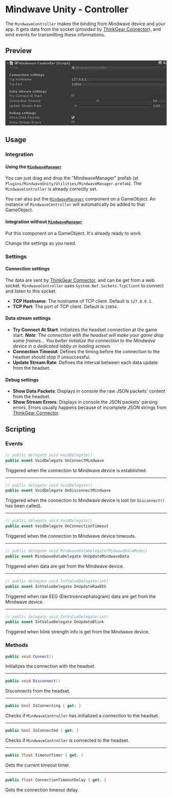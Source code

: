 # Mindwave Unity - Controller

The `MindwaveController` makes the binding from Mindwave device and your app. It gets data from the socket (provided by [ThinkGear Connector](http://developer.neurosky.com/docs/doku.php?id=thinkgear_connector_tgc)), and emit events for transmitting these informations.

## Preview

![MindwaveController preview from Unity's inspector](./DocumentationAssets/MindwaveController_01.png)

## Usage

### Integration

#### Using the [`MindwaveManager`](./MindwaveManager.md)

You can just drag and drop the "MindwaveManager" prefab (at `Plugins/MindwaveUnity/Utilities/MindwaveManager.prefab`). The `MindwaveController` is already correctly set.

You can also put the [`MindwaveManager`](./MindwaveManager.md) component on a GameObject. An instance of `MindwaveController` will automatically be added to that GameObject.

#### Integration without [`MindwaveManager`](./MindwaveManager.md)

Put this component on a GameObject. It's already ready to work.

Change the settings as you need.

### Settings

#### Connection settings

The data are sent by [ThinkGear Connector](http://developer.neurosky.com/docs/doku.php?id=thinkgear_connector_tgc), and can be get from a web socket. `MindwaveController` uses `System.Net.Sockets.TcpClient` to connect and listen to this socket.

* **TCP Hostname**: The hostname of TCP client. Default is `127.0.0.1`.
* **TCP Port**: The port of TCP client. Default is `13854`.

#### Data stream settings

* **Try Connect At Start**: Initializes the headset connection at the game start. ***Note**: The connection with the headset will make your game drop some frames... You better initialize the connection to the Mindwave device in a dedicated lobby or loading screen.*
* **Connection Timeout**: Defines the timing before the connection to the headset should stop if unsuccessful.
* **Update Stream Rate**: Defines the interval between each data update from the headset.

#### Debug settings

* **Show Data Packets**: Displays in console the raw JSON packets' content from the headset.
* **Show Stream Errors**: Displays in console the JSON packets' parsing errors. Errors usually happens because of incomplete JSON strings from [ThinkGear Connector](http://developer.neurosky.com/docs/doku.php?id=thinkgear_connector_tgc).

## Scripting

### Events

```csharp
// public delegate void VoidDelegate()
public event VoidDelegate OnConnectMindwave
```

Triggered when the connection to Mindwave device is established.

---

```csharp
// public delegate void VoidDelegate()
public event VoidDelegate OnDisconnectMindwave
```

Triggered when the connection to Mindwave device is lost (or `Disconnect()` has been called).

---

```csharp
// public delegate void VoidDelegate()
public event VoidDelegate OnConnectionTimeout
```

Triggered when the connection to Mindwave device timeouts.

---

```csharp
// public delegate void MindwaveDataDelegate(MidwaveDataModel)
public event MindwaveDataDelegate OnUpdateMindwaveData
```

Triggered when data are get from the Mindwave device.

---

```csharp
// public delegate void IntValueDelegate(int)
public event IntValueDelegate OnUpdateRawEEG
```

Triggered when raw EEG (Electroencephalogram) data are get from the Mindwave device.

---

```csharp
// public delegate void IntValueDelegate(int)
public event IntValueDelegate OnUpdateBlink
```

Triggered when blink strength info is get from the Mindwave device.

### Methods

```csharp
public void Connect()
```

Initializes the connection with the headset.

---

```csharp
public void Disconnect()
```

Disconnects from the headset.

---

```csharp
public bool IsConnecting { get; }
```

Checks if `MindwaveController` has initialized a connection to the headset.

---

```csharp
public bool IsConnected { get; }
```

Checks if `MindwaveController` is connected to the headset.

---

```csharp
public float TimeoutTimer { get; }
```

Gets the current timeout timer.

---

```csharp
public float ConnectionTimeoutDelay { get; }
```

Gets the connection timeout delay.
